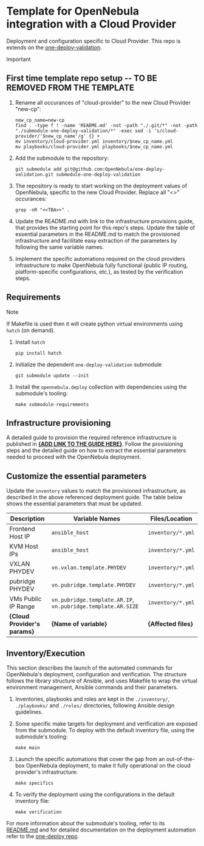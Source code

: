 # Template for OpenNebula integration with a Cloud Provider

Deployment and configuration specific to Cloud Provider. This repo is extends on the [one-deploy-validation](https://github.com/OpenNebula/one-deploy-validation).

> [!IMPORTANT]
>  
> ## First time template repo setup -- TO BE REMOVED FROM THE TEMPLATE
> 
> 1. Rename all occurances of "cloud-provider" to the new Cloud Provider "new-cp":
> 
>    ```shell
>    new_cp_name=new-cp
>    find . -type f ! -name 'README.md' -not -path "./.git/*" -not -path "./submodule-one-deploy-validation/*" -exec sed -i 's/cloud-provider/'$new_cp_name'/g' {} +
>    mv inventory/cloud-provider.yml inventory/$new_cp_name.yml
>    mv playbooks/cloud-provider.yml playbooks/$new_cp_name.yml
>    ```
> 
> 1. Add the submodule to the repository:
> 
>    ```shell
>    git submodule add git@github.com:OpenNebula/one-deploy-validation.git submodule-one-deploy-validation
>    ```
> 
> 1. The repository is ready to start working on the deployment values of OpenNebula, specific to the new Cloud Provider. Replace all "<<TBA>>" occurances:
> 
>    ```shell
>    grep -nR "<<TBA>>" .
>    ```
>
> 1. Update the README.md with link to the infrastructure provisions guide, that provides the starting point for this repo's steps. Update the table of essential parameters in the README.md to match the provisioned infrastructure and facilitate easy extraction of the parameters by following the same variable names.
> 
> 1. Implement the specific automations required on the cloud providers infrastructure to make OpenNebula fully functional (public IP routing, platform-specific configurations, etc.), as tested by the verification steps.
> 
> 

## Requirements

> [!NOTE]
> If Makefile is used then it will create python virtual environments using `hatch` (on demand).

1. Install `hatch`

   ```shell
   pip install hatch
   ```

1. Initialize the dependent `one-deploy-validation` submodule

   ```shell
   git submodule update --init
   ```

1. Install the `opennebula.deploy` collection with dependencies using the submodule's tooling:

   ```shell
   make submodule-requirements
   ```

## Infrastructure provisioning

A detailed guide to provision the required reference infrastructure is published in **[{ADD LINK TO THE GUIDE HERE}]()**.
Follow the provisioning steps and the detailed guide on how to extract the essential parameters needed to proceed with the OpenNebula deployment.

## Customize the essential parameters

Update the `inventory` values to match the provisioned infrastructure, as described in the above referenced deployment guide. The table below shows the essential parameters that must be updated.

| Description                                 | Variable Names                      | Files/Location                                      |
|---------------------------------------------|-------------------------------------|-----------------------------------------------------|
| Frontend Host IP                            | `ansible_host`                      | `inventory/*.yml`    | 
| KVM Host IPs                            | `ansible_host`                      | `inventory/*.yml`     | 
| VXLAN PHYDEV                                 | `vn.vxlan.template.PHYDEV`          | `inventory/*.yml`                               | 
| pubridge PHYDEV                              | `vn.pubridge.template.PHYDEV`       | `inventory/*.yml`                               | 
| VMs Public IP Range                        | `vn.pubridge.template.AR.IP`, `vn.pubridge.template.AR.SIZE` | `inventory/*.yml`           | 
|  **{Cloud Provider's params}** |  **{Name of variable}** |  **{Affected files}** |.

## Inventory/Execution

This section describes the launch of the automated commands for OpenNebula's deployment, configuration and verification. The structure follows the library structure of Ansible, and uses Makefile to wrap the virtual environment management, Ansible commands and their parameters.

1. Inventories, playbooks and roles are kept in the `./inventory/`, `./playbooks/` and `./roles/` directories, following Ansible design guidelines.

1. Some specific make targets for deployment and verification are exposed from the submodule. To deploy with the default inventory file, using the submodule's tooling:

   ```shell
   make main
   ```

1. Launch the specific automations that cover the gap from an out-of-the-box OpenNebula deployment, to make it fully operational on the cloud provider's infrastructure:

   ```shell
   make specifics
   ```

1. To verify the deployment using the configurations in the default inventory file:

   ```shell
   make verification
   ```

For more information about the submodule's tooling, refer to its [README.md](https://github.com/OpenNebula/one-deploy-validation/blob/master/README.md) and for detailed documentation on the deployment automation refer to the [one-deploy repo](https://github.com/OpenNebula/one-deploy).


